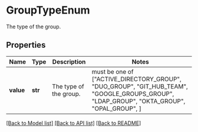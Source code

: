 # GroupTypeEnum

The type of the group.

## Properties
Name | Type | Description | Notes
------------ | ------------- | ------------- | -------------
**value** | **str** | The type of the group. |  must be one of ["ACTIVE_DIRECTORY_GROUP", "DUO_GROUP", "GIT_HUB_TEAM", "GOOGLE_GROUPS_GROUP", "LDAP_GROUP", "OKTA_GROUP", "OPAL_GROUP", ]

[[Back to Model list]](../README.md#documentation-for-models) [[Back to API list]](../README.md#documentation-for-api-endpoints) [[Back to README]](../README.md)


